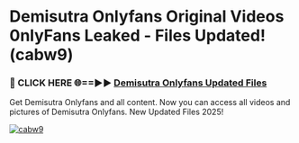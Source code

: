 # Demisutra Onlyfans Original Videos 0nlyFans Leaked - Files Updated! (cabw9)

<h3>🔴 CLICK HERE 🌐==►► <a href="https://tinyurl.com/ehrbuxhb" rel="nofollow">Demisutra Onlyfans Updated Files</a></h3>

Get Demisutra Onlyfans and all content. Now you can access all videos and pictures of Demisutra Onlyfans. New Updated Files 2025!

[![cabw9](https://i.imgur.com/lVYEuWS.gif)](https://tinyurl.com/ehrbuxhb)
